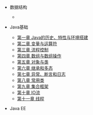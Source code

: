 - 数据结构
  
  - 

- Java基础
  
  - [第一章 Java的历史、特性与环境搭建](javase/chapter_01)
  - [第二章 变量与运算符](javase/chapter_02)
  - [第三章 流程控制](javase/chapter_03)
  - [第四章 数组与数组操作](javase/chapter_04)
  - [第五章 对象与类](javase/chapter_05)
  - [第六章 继承和多态](javase/chapter_06)
  - [第七章 异常、断言和日志](javase/chapter_07)
  - [第八章 常用类](javase/chapter_08)
  - [第九章 集合框架](javase/chapter_09)
  - [第十章 IO流](javase/chapter_10)
  - [第十一章 线程](javase/chapter_11)
  
- Java EE

    